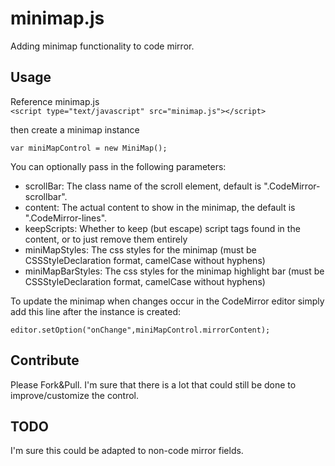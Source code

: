 minimap.js
=======

Adding minimap functionality to code mirror.

## Usage
Reference minimap.js  
`<script type="text/javascript" src="minimap.js"></script>`  

then create a minimap instance  

`var miniMapControl = new MiniMap();`  

You can optionally pass in the following parameters:  

* scrollBar: The class name of the scroll element, default is ".CodeMirror-scrollbar".  
* content: The actual content to show in the minimap, the default is ".CodeMirror-lines".  
* keepScripts: Whether to keep (but escape) script tags found in the content, or to just remove them entirely  
* miniMapStyles: The css styles for the minimap (must be CSSStyleDeclaration format, camelCase without hyphens)  
* miniMapBarStyles: The css styles for the minimap highlight bar (must be CSSStyleDeclaration format, camelCase without hyphens)  

To update the minimap when changes occur in the CodeMirror editor simply add this line after the instance is created:

`editor.setOption("onChange",miniMapControl.mirrorContent);`  

## Contribute

Please Fork&Pull.  I'm sure that there is a lot that could still be done to improve/customize the control.

## TODO
I'm sure this could be adapted to non-code mirror fields.  